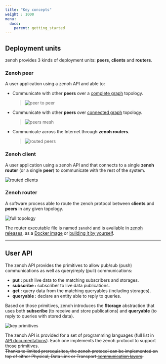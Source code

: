 ```yaml
---
title: "Key concepts"
weight : 1000
menu:
  docs:
    parent: getting_started
---
```


## Deployment units

zenoh provides 3 kinds of deployment units: **peers**, **clients** and **routers**.

### Zenoh peer
A user application using a zenoh API and able to:
- Communicate with other **peers** over a [complete graph](https://en.wikipedia.org/wiki/Complete_graph) topology.
    > ![peer to peer](/img/peer_to_peer.png "peer to peer")

- Communicate with other **peers** over [connected graph](https://en.wikipedia.org/wiki/Connectivity_(graph_theory)#Connected_vertices_and_graphs) topology.
    > ![peers mesh](/img/peers_mesh.png "peers mesh")

- Communicate across the Internet through **zenoh routers**.
    > ![routed peers](/img/routed_peers.png "routed peers")

### Zenoh client
A user application using a zenoh API and that connects to a single **zenoh router** (or a single **peer**) to communicate with the rest of the system.

![routed clients](/img/routed_clients.png "routed clients")

### Zenoh router
A software process able to route the zenoh protocol between **clients** and **peers** in any given topology.

![full topology](/img/full_topology.png "full topology" )

The router executable file is named `zenohd` and is available in [zenoh releases](./installation#installing-zenohs-router), as a [Docker image](./quick-test) or [building it by yourself](https://github.com/eclipse-zenoh/zenoh#how-to-build-it).

------
## User API

The zenoh API provides the primitives to allow pub/sub (push) communications as well as query/reply (pull) communications:
 - **put :** push live data to the matching subscribers and storages.
 - **subscribe :** subscriber to live data publications.
 - **get :** query data from the matching queryables (including storages).
 - **queryable :** declare an entity able to reply to queries.

Based on those primitives, zenoh introduces the **Storage** abstraction that uses both **subscribe** (to receive and store publications) and **queryable** (to reply to queries with stored data).

![key primitives](/img/key_primitives_v0.6.png "key primitives")

The zenoh API is provided for a set of programming languages (full list in [API documentations](../APIs/APIs)). Each one implements the zenoh protocol to support those primitives.  
~~Thanks to limited prerequisites, the zenoh protocol can be implemented on top of either Physical, Data Link or Transport [communication layers](https://en.wikipedia.org/wiki/OSI_model).~~